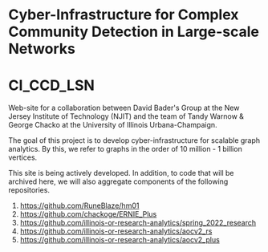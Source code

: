 # Cyber-Infrastructure for Complex Community Detection in Large-scale Networks
# CI_CCD_LSN

Web-site for a collaboration between David Bader's Group at the New Jersey Institute of Technology (NJIT) and the team of Tandy Warnow & George Chacko at the University of Illinois Urbana-Champaign. 

The goal of this project is to develop cyber-infrastructure for scalable graph analytics. By this, we refer to graphs in the order of 10 million - 1 billion vertices.

This site is being actively developed. In addition, to code that will be archived here, we will also aggregate components of the following repositories.

1. https://github.com/RuneBlaze/hm01
2. https://github.com/chackoge/ERNIE_Plus
3. https://github.com/illinois-or-research-analytics/spring_2022_research
4. https://github.com/illinois-or-research-analytics/aocv2_rs
5. https://github.com/illinois-or-research-analytics/aocv2_plus
